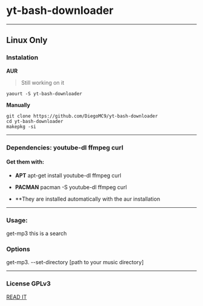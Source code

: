 # yt-bash-downloader
--------------------
## Linux Only
### Instalation
**AUR**
> Still working on it
```
yaourt -S yt-bash-downloader
```
**Manually**
```
git clone https://github.com/DiegoMC9/yt-bash-downloader
cd yt-bash-downloader
makepkg -si
```
--------------------
### Dependencies: youtube-dl ffmpeg curl
#### Get them with:
- **APT** apt-get install youtube-dl ffmpeg curl
- **PACMAN** pacman -S youtube-dl ffmpeg curl

- **They are installed automatically with the aur installation
---------------------
### Usage: 
get-mp3  this is a search
### Options
get-mp3. --set-directory [path to your music directory]

---------------------
### License GPLv3
[READ IT](../master/LICENSE)
